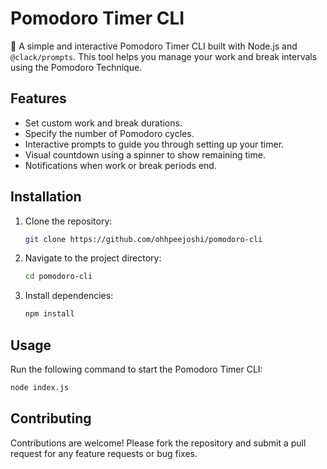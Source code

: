 # Pomodoro Timer CLI

🍅 A simple and interactive Pomodoro Timer CLI built with Node.js and `@clack/prompts`. This tool helps you manage your work and break intervals using the Pomodoro Technique.

## Features
- Set custom work and break durations.
- Specify the number of Pomodoro cycles.
- Interactive prompts to guide you through setting up your timer.
- Visual countdown using a spinner to show remaining time.
- Notifications when work or break periods end.

## Installation

1. Clone the repository:
    ```bash
    git clone https://github.com/ohhpeejoshi/pomodoro-cli
    ```
2. Navigate to the project directory:
    ```bash
    cd pomodoro-cli
    ```
3. Install dependencies:
    ```bash
    npm install
    ```

## Usage

Run the following command to start the Pomodoro Timer CLI:
```bash
node index.js
```

## Contributing
Contributions are welcome! Please fork the repository and submit a pull request for any feature requests or bug fixes.
